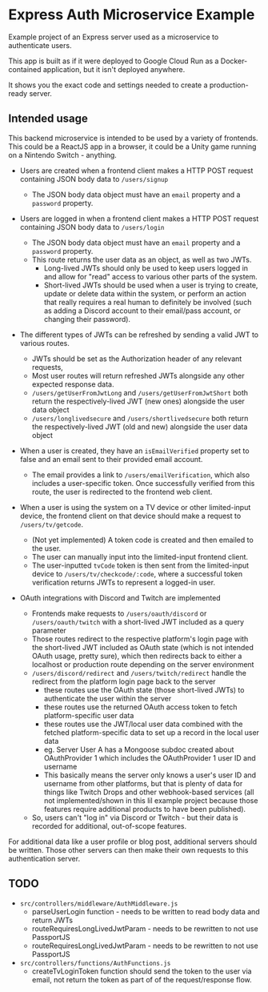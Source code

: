 # Express Auth Microservice Example
Example project of an Express server used as a microservice to authenticate users.

This app is built as if it were deployed to Google Cloud Run as a Docker-contained application, but it isn't deployed anywhere. 

It shows you the exact code and settings needed to create a production-ready server.

## Intended usage

This backend microservice is intended to be used by a variety of frontends. This could be a ReactJS app in a browser, it could be a Unity game running on a Nintendo Switch - anything.

- Users are created when a frontend client makes a HTTP POST request containing JSON body data to `/users/signup`
	- The JSON body data object must have an  `email` property and a `password` property.

- Users are logged in when a frontend client makes a HTTP POST request containing JSON body data to `/users/login`
	- The JSON body data object must have an  `email` property and a `password` property.
	- This route returns the user data as an object, as well as two JWTs.
		- Long-lived JWTs should only be used to keep users logged in and allow for "read" access to various other parts of the system.
		- Short-lived JWTs should be used when a user is trying to create, update or delete data within the system, or perform an action that really requires a real human to definitely be involved (such as adding a Discord account to their email/pass account, or changing their password).

- The different types of JWTs can be refreshed by sending a valid JWT to various routes.
	- JWTs should be set as the Authorization header of any relevant requests, 
	- Most user routes will return refreshed JWTs alongside any other expected response data.
	- `/users/getUserFromJwtLong` and `/users/getUserFromJwtShort` both return the respectively-lived JWT (new ones) alongside the user data object
	- `/users/longlivedsecure` and `/users/shortlivedsecure` both return the respectively-lived JWT (old and new) alongside the user data object

- When a user is created, they have an `isEmailVerified` property set to false and an email sent to their provided email account.
	- The email provides a link to `/users/emailVerification`, which also includes a user-specific token. Once successfully verified from this route, the user is redirected to the frontend web client.

- When a user is using the system on a TV device or other limited-input device, the frontend client on that device should make a request to `/users/tv/getcode`.
	- (Not yet implemented) A token code is created and then emailed to the user.
	- The user can manually input into the limited-input frontend client.
	- The user-inputted `tvCode` token is then sent from the limited-input device to `/users/tv/checkcode/:code`, where a successful token verification returns JWTs to represent a logged-in user.

- OAuth integrations with Discord and Twitch are implemented
	- Frontends make requests to `/users/oauth/discord` or `/users/oauth/twitch` with a short-lived JWT included as a query parameter
	- Those routes redirect to the respective platform's login page with the short-lived JWT included as OAuth state (which is not intended OAuth usage, pretty sure), which then redirects back to either a localhost or production route depending on the server environment
	- `/users/discord/redirect` and `/users/twitch/redirect` handle the redirect from the platform login page back to the server
		- these routes use the OAuth state (those short-lived JWTs) to authenticate the user within the server
		- these routes use the returned OAuth access token to fetch platform-specific user data
		- these routes use the JWT/local user data combined with the fetched platform-specific data to set up a record in the local user data
		- eg. Server User A has a Mongoose subdoc created about OAuthProvider 1 which includes the OAuthProvider 1 user ID and username
		- This basically means the server only knows a user's user ID and username from other platforms, but that is plenty of data for things like Twitch Drops and other webhook-based services (all not implemented/shown in this lil example project because those features require additional products to have been published).
	- So, users can't "log in" via Discord or Twitch - but their data is recorded for additional, out-of-scope features.


For additional data like a user profile or blog post, additional servers should be written. Those other servers can then make their own requests to this authentication server.


## TODO

- `src/controllers/middleware/AuthMiddleware.js` 
	- parseUserLogin function - needs to be written to read body data and return JWTs
	- routeRequiresLongLivedJwtParam - needs to be rewritten to not use PassportJS
	- routeRequiresLongLivedJwtParam - needs to be rewritten to not use PassportJS
- `src/controllers/functions/AuthFunctions.js`
	- createTvLoginToken function should send the token to the user via email, not return the token as part of of the request/response flow.
